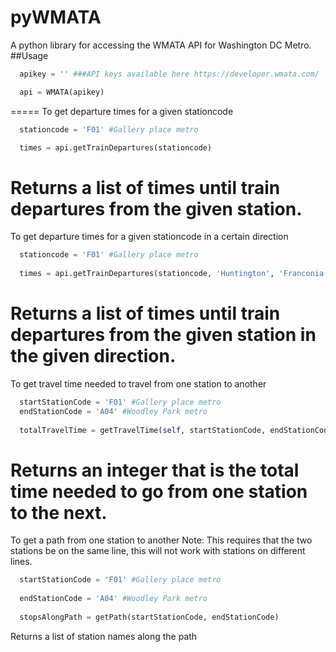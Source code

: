 # pyWMATA
A python library for accessing the WMATA API for Washington DC Metro. 
##Usage
```python
  apikey = '' ###API keys available here https://developer.wmata.com/

  api = WMATA(apikey)
```
=====
To get departure times for a given stationcode
```python
  stationcode = 'F01' #Gallery place metro

  times = api.getTrainDepartures(stationcode)
```
Returns a list of times until train departures from the given station. 
=====
To get departure times for a given stationcode in a certain direction
```python
  stationcode = 'F01' #Gallery place metro
  
  times = api.getTrainDepartures(stationcode, 'Huntington', 'Franconia-Springfield')
  ```
Returns a list of times until train departures from the given station in the given direction. 
=====
To get travel time needed to travel from one station to another
```python
  startStationCode = 'F01' #Gallery place metro
  endStationCode = 'A04' #Woodley Park metro
  
  totalTravelTime = getTravelTime(self, startStationCode, endStationCode)
```
Returns an integer that is the total time needed to go from one station to the next.
=====
To get a path from one station to another 
Note: This requires that the two stations be on the same line, this will not work with stations on different lines.
```python
  startStationCode = 'F01' #Gallery place metro
  
  endStationCode = 'A04' #Woodley Park metro
  
  stopsAlongPath = getPath(startStationCode, endStationCode)
````
Returns a list of station names along the path
